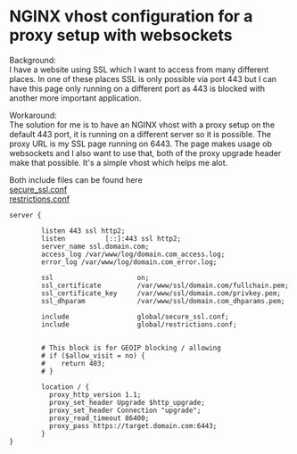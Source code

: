 # NGINX vhost configuration for a proxy setup with websockets

Background:  
I have a website using SSL which I want to access from many different places. In one of these places SSL is only possible via port 443 but I can have this page only running on a different port as 443 is blocked with another more important application.   

Workaround:  
The solution for me is to have an NGINX vhost with a proxy setup on the default 443 port, it is running on a different server so it is possible. The proxy URL is my SSL page running on 6443. The page makes usage ob websockets and I also want to use that, both of the proxy upgrade header make that possible. It's a simple vhost which helps me alot.

Both include files can be found here  
[secure_ssl.conf](https://raw.githubusercontent.com/blacs30/installation-scripts/master/configs/secure_ssl.conf)  
[restrictions.conf](https://raw.githubusercontent.com/blacs30/installation-scripts/master/configs/restrictions.conf)  

```
server {

        listen 443 ssl http2;
        listen          [::]:443 ssl http2;
        server_name ssl.domain.com;
        access_log /var/www/log/domain.com_access.log;
        error_log /var/www/log/domain.com_error.log;

        ssl                     on;
        ssl_certificate         /var/www/ssl/domain.com/fullchain.pem;
        ssl_certificate_key     /var/www/ssl/domain.com/privkey.pem;
        ssl_dhparam             /var/www/ssl/domain.com_dhparams.pem;

        include                 global/secure_ssl.conf;
        include                 global/restrictions.conf;


        # This block is for GEOIP blocking / allowing
        # if ($allow_visit = no) {
        #    return 403;
        # }

        location / {
          proxy_http_version 1.1;
          proxy_set_header Upgrade $http_upgrade;
          proxy_set_header Connection "upgrade";
          proxy_read_timeout 86400;
          proxy_pass https://target.domain.com:6443;
        }
}
```
